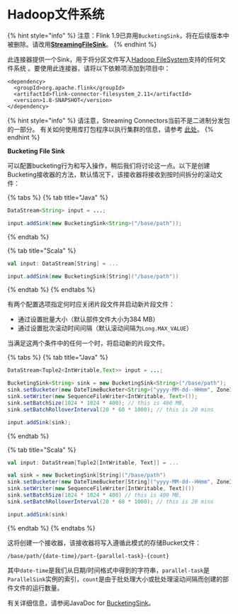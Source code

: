 # Hadoop文件系统

{% hint style="info" %}
 注意：Flink 1.9已弃用`BucketingSink`，将在后续版本中被删除。请改用[**StreamingFileSink**](https://ci.apache.org/projects/flink/flink-docs-release-1.10/dev/connectors/streamfile_sink.html)。
{% endhint %}

此连接器提供一个Sink，用于将分区文件写入[Hadoop FileSystem](http://hadoop.apache.org/)支持的任何文件系统 。要使用此连接器，请将以下依赖项添加到项目中：

```markup
<dependency>
  <groupId>org.apache.flink</groupId>
  <artifactId>flink-connector-filesystem_2.11</artifactId>
  <version>1.8-SNAPSHOT</version>
</dependency>
```

{% hint style="info" %}
请注意，Streaming Connectors当前不是二进制分发包的一部分。 有关如何使用库打包程序以执行集群的信息，请参考 [此处](https://ci.apache.org/projects/flink/flink-docs-master/dev/linking.html)。
{% endhint %}

**Bucketing File Sink**

可以配置bucketing行为和写入操作，稍后我们将讨论这一点。以下是创建Bucketing接收器的方法，默认情况下，该接收器将接收到按时间拆分的滚动文件：

{% tabs %}
{% tab title="Java" %}
```java
DataStream<String> input = ...;

input.addSink(new BucketingSink<String>("/base/path"));
```
{% endtab %}

{% tab title="Scala" %}
```scala
val input: DataStream[String] = ...

input.addSink(new BucketingSink[String]("/base/path"))
```
{% endtab %}
{% endtabs %}

有两个配置选项指定何时应关闭片段文件并启动新片段文件：

* 通过设置批量大小（默认部件文件大小为384 MB）
* 通过设置批次滚动时间间隔（默认滚动间隔为`Long.MAX_VALUE`）

当满足这两个条件中的任何一个时，将启动新的片段文件。

{% tabs %}
{% tab title="Java" %}
```java
DataStream<Tuple2<IntWritable,Text>> input = ...;

BucketingSink<String> sink = new BucketingSink<String>("/base/path");
sink.setBucketer(new DateTimeBucketer<String>("yyyy-MM-dd--HHmm", ZoneId.of("America/Los_Angeles")));
sink.setWriter(new SequenceFileWriter<IntWritable, Text>());
sink.setBatchSize(1024 * 1024 * 400); // this is 400 MB,
sink.setBatchRolloverInterval(20 * 60 * 1000); // this is 20 mins

input.addSink(sink);

```
{% endtab %}

{% tab title="Scala" %}
```scala
val input: DataStream[Tuple2[IntWritable, Text]] = ...

val sink = new BucketingSink[String]("/base/path")
sink.setBucketer(new DateTimeBucketer[String]("yyyy-MM-dd--HHmm", ZoneId.of("America/Los_Angeles")))
sink.setWriter(new SequenceFileWriter[IntWritable, Text]())
sink.setBatchSize(1024 * 1024 * 400) // this is 400 MB,
sink.setBatchRolloverInterval(20 * 60 * 1000); // this is 20 mins

input.addSink(sink)
```
{% endtab %}
{% endtabs %}

这将创建一个接收器，该接收器将写入遵循此模式的存储Bucket文件：

```text
/base/path/{date-time}/part-{parallel-task}-{count}
```

其中`date-time`是我们从日期/时间格式中得到的字符串，`parallel-task`是`ParallelSink`实例的索引，`count`是由于批处理大小或批处理滚动间隔而创建的部件文件的运行数量。

有关详细信息，请参阅JavaDoc for [BucketingSink](http://flink.apache.org/docs/latest/api/java/org/apache/flink/streaming/connectors/fs/bucketing/BucketingSink.html)。

